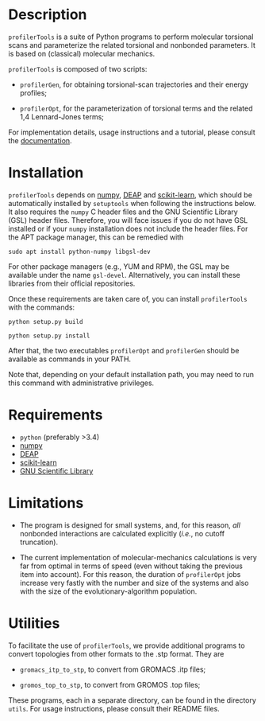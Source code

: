 # Description

`profilerTools` is a suite of Python programs to perform molecular torsional
scans and parameterize the related torsional and nonbonded parameters. It is
based on (classical) molecular mechanics.

`profilerTools` is composed of two scripts:

* `profilerGen`, for obtaining torsional-scan trajectories and their energy
  profiles;

* `profilerOpt`, for the parameterization of torsional terms and the related 1,4
  Lennard-Jones terms;

For implementation details, usage instructions and a tutorial, please consult
the [documentation](./doc/src/doc.pdf).

# Installation

`profilerTools` depends on [numpy](https://github.com/numpy/numpy),
[DEAP](https://github.com/DEAP/deap) and
[scikit-learn](https://github.com/scikit-learn/scikit-learn), which
should be automatically installed by `setuptools` when following the
instructions below.  It also requires the `numpy` C header files and
the GNU Scientific Library (GSL) header files. Therefore, you will
face issues if you do not have GSL installed or if your `numpy`
installation does not include the header files. For the APT package
manager, this can be remedied with

	sudo apt install python-numpy libgsl-dev

For other package managers (e.g., YUM and RPM), the GSL may be
available under the name `gsl-devel`. Alternatively, you can
install these libraries from their official repositories.

Once these requirements are taken care of, you can install
`profilerTools` with the commands:

	python setup.py build

	python setup.py install

After that, the two executables `profilerOpt` and `profilerGen` should
be available as commands in your PATH.

Note that, depending on your default installation path, you may need
to run this command with administrative privileges.

# Requirements

* `python` (preferably >3.4)
* [numpy](https://github.com/numpy/numpy)
* [DEAP](https://github.com/DEAP/deap)
* [scikit-learn](https://github.com/scikit-learn/scikit-learn)
* [GNU Scientific Library](https://www.gnu.org/software/gsl/)

# Limitations

* The program is designed for small systems, and, for this reason, *all*
  nonbonded interactions are calculated explicitly (*i.e.*, no cutoff
  truncation).

* The current implementation of molecular-mechanics calculations is very far
  from optimal in terms of speed (even without taking the previous item into
  account). For this reason, the duration of `profilerOpt` jobs increase very
  fastly with the number and size of the systems and also with the size of the
  evolutionary-algorithm population.

# Utilities

To facilitate the use of `profilerTools`, we provide additional programs to
convert topologies from other formats to the .stp format. They are

* `gromacs_itp_to_stp`, to convert from GROMACS .itp files;

* `gromos_top_to_stp`, to convert from GROMOS .top files;

These programs, each in a separate directory, can be found in the directory
`utils`. For usage instructions, please consult their README files.
